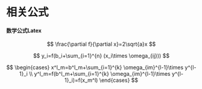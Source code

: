 # 相关公式

#### 数学公式Latex

$$
\frac{\partial f}{\partial x}=2\sqrt{a}x
$$

$$
y_i=f(b_i+\sum_{i=1}^{n} (x_i\times \omega_{ij}))
$$

$$
\begin{cases}
    x^l_m=b^l_m+\sum_{i=1}^{k} \omega_{im}^{l-1}\times y^{l-1}_i \\
    y^l_m=f(b^l_m+\sum_{i=1}^{k} \omega_{im}^{l-1}\times y^{l-1}_i)=f(x_m^l)
\end{cases}
$$